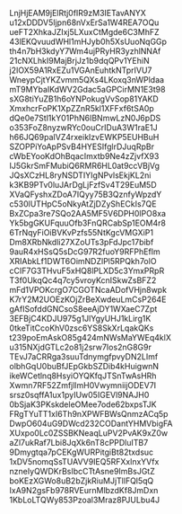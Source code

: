 LnjHjEAM9jElRtj0fIR9zM3IETavANYX
u12xDDDV5Ijpn68nVxErSa1W4REA7OQu
ueFT2XhkaJZIxj5LXuxCtMgde6C3MhFZ
43lEKQvuudWHl1mHJyb0h5XsUuoNqGGp
th4n7bH3kdyY7Wm4ujPRyHR3yzhlNNAf
21cNXLhkI9MajBrjJz1b9dqQPv1YEhiN
j2IOX59A1RxEZu1VGAnEuhtkNTprIVU7
WneypCjtYKZvmm5QXs4LKoxq3nWPldaa
mT9MYbaIKdWV2Gdac5aGPCirMN1E3t98
sXG8tiYuZB1h6oYNPokugVvSop81YAKD
XmxhcrFoPK1XpZZnR5kl1XFFxf6tSA0p
dQe0e7Stl1kY01PhN6IBNmwLzN0J6pDS
o353FoZ8nyzwRYc0ouCrIDuA3W1raE1J
h66JQ69paIVZ4rxeikIzvEWKP5EUHBuH
SZOPPiYoApPSvB4HYESIfglrDJuqRpBr
cWbEYooKdOhBqacImxtb9Ne4zZjvfX93
IJ5GkrSmFMubiQ6RMR6HL0at9ccVBjVg
JQsXCzHL8ryNSDTIYIgNPvlsEkjKL2ni
k3KB9PTv0luJArDgLjFzfSv4T29EuM5D
XVaQFyshxZDoA7IQyy75B3QznfyWpzdY
c530lUTHpC5oNkyAtZjDZyShECkIs7QE
BxZCpa3re7SQo2AA5MF5V6DPH0lPO8xa
Yk5bgGKUFquuOfb3FnQRCabSp1EOM4r8
6TrNqyFiOiBVKvPzfs55NtKgcVMGXiP1
Dm8XRbNkdli27XZoUTs3pFdJpc17bibf
9auR4xHSsQ5sDcG97R2fuoY9RFPhEfIm
XRIAbkLf1DWT6OimNDZlPl5RPQkh7olO
cCIF7G3THvuF5xHQ8lPLXD5c3YmxPRpR
T3f0UkqQc4q7cy5vroyKcnISkwZsBFZ2
mFd1VPOKcrgO7CGOTNcaADofVHjn8wpk
K7rY2M2UOEzKOjZrBeXwdeuLmCsP264E
gAfISofddGNCsoS8eeAjDY1WXaeC7Zpt
3EFBjC4KDJU975g1JlYgyUHJ1kLirg1K
0tkeTitCcoKhV0zsc6YS8SkXrLqakQKs
t239poEmAskO85g424mNWsMaYWEq4klX
u315NXjdGTLc2o81j2srw7Ios2nG8G9r
TEvJ7aCRRga3suuTdnymgfpvyDN2LImf
olbhGqU0buBfJEpGkbSZDib4kHuigwnN
ikeWCetlnq8HsyiOYQKfqJTSnTwAsHRh
Xwmn7RF52ZmfjllmH0VwymniijODEV7I
srsz0sqffA1ux1pyIUw05IGEVl9NAJH0
0bSjaK3PKskdeleOMee7ode62bxpsTJK
FRgTYuTT1xI6Th9nXPWFBWsQnmzACq5p
DwpO604uG9DWcd232CODantYHMVbigFA
XUxpo0Lc0ZSSBKNeaqLuPV2PvAK9xZ0w
aZl7ukRaf7Lbi8JqXk6nT8cPPDluITB7
9Dmygtqa7pCEKgWURPitgiBt82txdsuc
1xDV5nomqSsTUAVV9IEQ5RFXxlnxYVfx
nzneIyQWDKrBsIbcCTtAsne9ImBsJGtZ
boKEzXGWo8uB2bZjkRiuMJjTllFQl5qQ
IxA9N2gsFb978RVEurnMlbzdKf8JmDxn
1KbLoLTQWy853Pzoal3Mraz8PJULbu4J
